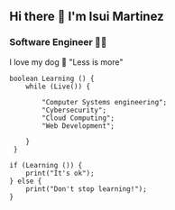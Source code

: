 ## Hi there 👋 I'm Isui Martinez
### Software Engineer 👨‍🚀
I love my dog 🐶
"Less is more"
~~~
boolean Learning () { 
    while (Live()) {
        
        "Computer Systems engineering";
        "Cybersecurity";
        "Cloud Computing";
        "Web Development";
        
    }
 }
 
if (Learning ()) {
    print("It's ok");   
} else {
    print("Don't stop learning!");
}
~~~
